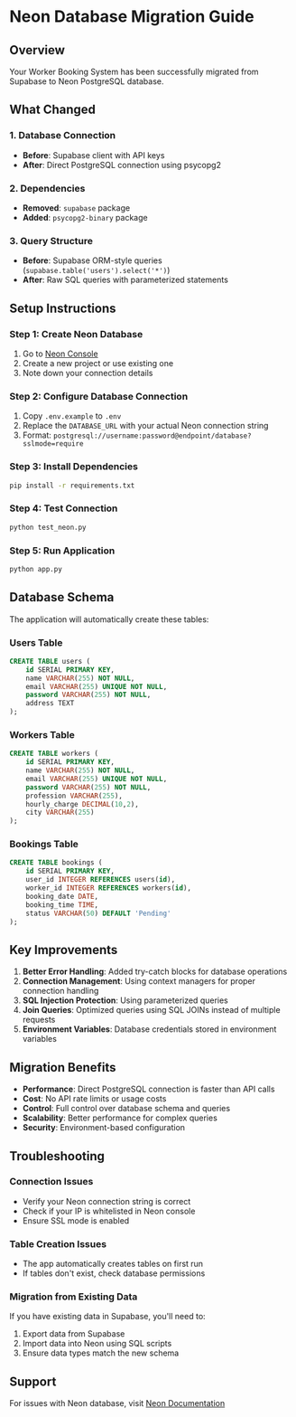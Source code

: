 # Neon Database Migration Guide

## Overview
Your Worker Booking System has been successfully migrated from Supabase to Neon PostgreSQL database.

## What Changed

### 1. Database Connection
- **Before**: Supabase client with API keys
- **After**: Direct PostgreSQL connection using psycopg2

### 2. Dependencies
- **Removed**: `supabase` package
- **Added**: `psycopg2-binary` package

### 3. Query Structure
- **Before**: Supabase ORM-style queries (`supabase.table('users').select('*')`)
- **After**: Raw SQL queries with parameterized statements

## Setup Instructions

### Step 1: Create Neon Database
1. Go to [Neon Console](https://console.neon.tech/)
2. Create a new project or use existing one
3. Note down your connection details

### Step 2: Configure Database Connection
1. Copy `.env.example` to `.env`
2. Replace the `DATABASE_URL` with your actual Neon connection string
3. Format: `postgresql://username:password@endpoint/database?sslmode=require`

### Step 3: Install Dependencies
```bash
pip install -r requirements.txt
```

### Step 4: Test Connection
```bash
python test_neon.py
```

### Step 5: Run Application
```bash
python app.py
```

## Database Schema

The application will automatically create these tables:

### Users Table
```sql
CREATE TABLE users (
    id SERIAL PRIMARY KEY,
    name VARCHAR(255) NOT NULL,
    email VARCHAR(255) UNIQUE NOT NULL,
    password VARCHAR(255) NOT NULL,
    address TEXT
);
```

### Workers Table
```sql
CREATE TABLE workers (
    id SERIAL PRIMARY KEY,
    name VARCHAR(255) NOT NULL,
    email VARCHAR(255) UNIQUE NOT NULL,
    password VARCHAR(255) NOT NULL,
    profession VARCHAR(255),
    hourly_charge DECIMAL(10,2),
    city VARCHAR(255)
);
```

### Bookings Table
```sql
CREATE TABLE bookings (
    id SERIAL PRIMARY KEY,
    user_id INTEGER REFERENCES users(id),
    worker_id INTEGER REFERENCES workers(id),
    booking_date DATE,
    booking_time TIME,
    status VARCHAR(50) DEFAULT 'Pending'
);
```

## Key Improvements

1. **Better Error Handling**: Added try-catch blocks for database operations
2. **Connection Management**: Using context managers for proper connection handling
3. **SQL Injection Protection**: Using parameterized queries
4. **Join Queries**: Optimized queries using SQL JOINs instead of multiple requests
5. **Environment Variables**: Database credentials stored in environment variables

## Migration Benefits

- **Performance**: Direct PostgreSQL connection is faster than API calls
- **Cost**: No API rate limits or usage costs
- **Control**: Full control over database schema and queries
- **Scalability**: Better performance for complex queries
- **Security**: Environment-based configuration

## Troubleshooting

### Connection Issues
- Verify your Neon connection string is correct
- Check if your IP is whitelisted in Neon console
- Ensure SSL mode is enabled

### Table Creation Issues
- The app automatically creates tables on first run
- If tables don't exist, check database permissions

### Migration from Existing Data
If you have existing data in Supabase, you'll need to:
1. Export data from Supabase
2. Import data into Neon using SQL scripts
3. Ensure data types match the new schema

## Support
For issues with Neon database, visit [Neon Documentation](https://neon.tech/docs)
